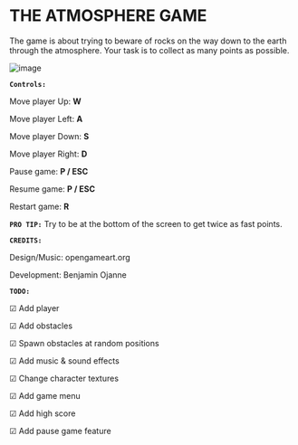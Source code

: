 # **THE ATMOSPHERE GAME**

The game is about trying to beware of rocks on the way down to the earth through the atmosphere. Your task is to collect as many points as possible.

![image](https://user-images.githubusercontent.com/75026831/114431853-41820c00-9bc0-11eb-88af-b302aec7d23a.png)

**`Controls:`**

Move player Up: **W**

Move player Left: **A** 

Move player Down: **S**

Move player Right: **D**


Pause game: **P / ESC**

Resume game: **P / ESC**

Restart game: **R**


**`PRO TIP:`** Try to be at the bottom of the screen to get twice as fast points.


**`CREDITS:`**

Design/Music: opengameart.org

Development: Benjamin Ojanne


**`TODO:`**

☑ Add player

☑ Add obstacles

☑ Spawn obstacles at random positions

☑ Add music & sound effects

☑ Change character textures

☑ Add game menu

☑ Add high score

☑ Add pause game feature
